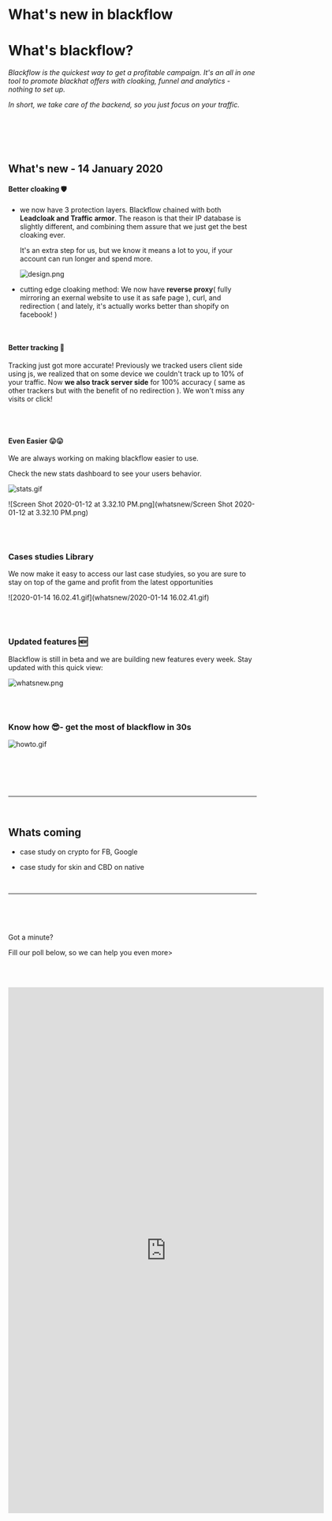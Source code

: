 # What's new in blackflow

# What's blackflow?

*Blackflow is the quickest way to get a profitable campaign. It's an all in one tool to promote blackhat offers with cloaking, funnel and analytics - nothing to set up.*

*In short, we take care of the backend, so you just focus on your traffic.*

<br><br>

<br>

## What's new - 14 January 2020

#### Better cloaking 🛡

- we now have 3 protection layers. Blackflow chained with both **Leadcloak and Traffic armor**. The reason is that their IP database is slightly different, and combining them assure that we just get the best cloaking ever.
  
  It's an extra step for us, but we know it means a lot to you, if your account can run longer and spend more.
  
  ![design.png](whatsnew/design.png)

- cutting edge cloaking method: We now have **reverse proxy**(  fully mirroring an exernal website to use it as safe page ), curl, and redirection ( and lately, it's actually works better than shopify on facebook! )

<br>

#### Better tracking 🔗

Tracking just got more accurate! Previously we tracked users client side using js, we realized that on some device we couldn't track up to 10% of your traffic. Now **we also track server side** for 100% accuracy ( same as other trackers but with the benefit of no redirection ). We won't miss any visits or click! 

<br><br>

#### Even Easier 😛😛

We are always working on making blackflow easier to use. 

Check the new stats dashboard to see your users behavior.

![stats.gif](whatsnew/stats.gif)

![Screen Shot 2020-01-12 at 3.32.10 PM.png](whatsnew/Screen Shot 2020-01-12 at 3.32.10 PM.png)

<br><br>

### Cases studies Library

We now make it easy to access our last case studyies,  so you are sure to stay on top of the game and profit from the latest opportunities

![2020-01-14 16.02.41.gif](whatsnew/2020-01-14 16.02.41.gif)

<br><br>

### Updated features 🆕

Blackflow is still in beta and we are building new features every week. Stay updated with this quick view:

![whatsnew.png](whatsnew/whatsnew.png)

<br><br>

### Know how 😎- get the most of blackflow in 30s

![howto.gif](whatsnew/howto.gif)

## <br><br>

____

<br>

## Whats coming

- case study on crypto for FB, Google

- case study for skin and CBD on native
  
  <br>

____



<br><br><br>

Got a minute?

 Fill our poll below, so we can help you even more>

<br><br>

<iframe src="https://docs.google.com/forms/d/e/1FAIpQLSfLMo_1KjNKLT4ZfYUFqKi5ZdJWI-MDgwhYDbVDM8EVC2kERQ/viewform?embedded=true" width="640" height="1065" frameborder="0" marginheight="0" marginwidth="0">Loading…</iframe>
